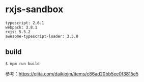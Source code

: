 # rxjs-sandbox

```
typescript: 2.6.1
webpack: 3.8.1
rxjs: 5.5.2
awesome-typescript-loader: 3.3.0
```

## build
`$ npm run build`

参考：https://qiita.com/daikiojm/items/c86ad20bb5ee0f3815e5
